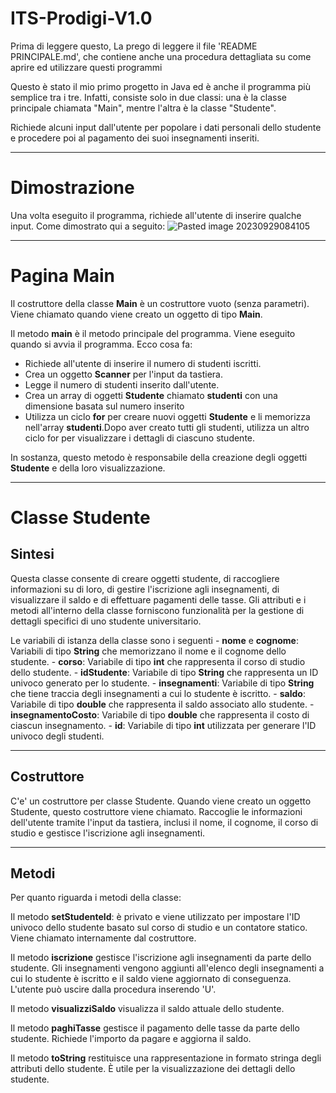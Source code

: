 # ITS-Prodigi-V1.0

Prima di leggere questo, La prego di leggere il file 'README PRINCIPALE.md', che contiene anche una procedura dettagliata su come aprire ed utilizzare questi programmi

Questo è stato il mio primo progetto in Java ed è anche il programma più semplice tra i tre. Infatti, consiste solo in due classi: una è la classe principale chiamata "Main", mentre l'altra è la classe "Studente". 

Richiede alcuni input dall'utente per popolare i dati personali dello studente e procedere poi al pagamento dei suoi insegnamenti inseriti.


---

# Dimostrazione

Una volta eseguito il programma, richiede all'utente di inserire qualche input. Come dimostrato qui a seguito:
![Pasted image 20230929084105](https://github.com/gianni-jin14/ITS-Prodigi-V1.0/assets/129873947/bddebfaf-2a07-415c-930e-f871cf50010a)

---

# Pagina Main

Il costruttore della classe **Main** è un costruttore vuoto (senza parametri). Viene chiamato quando viene creato un oggetto di tipo **Main**.


Il metodo **main** è il metodo principale del programma. Viene eseguito quando si avvia il programma. Ecco cosa fa:
- Richiede all'utente di inserire il numero di studenti iscritti.
- Crea un oggetto **Scanner** per l'input da tastiera.
- Legge il numero di studenti inserito dall'utente.
- Crea un array di oggetti **Studente** chiamato **studenti** con una dimensione basata sul numero inserito
- Utilizza un ciclo **for** per creare nuovi oggetti **Studente** e li memorizza nell'array **studenti**.Dopo aver creato tutti gli studenti, utilizza un altro ciclo for per visualizzare i dettagli di ciascuno studente.

In sostanza, questo metodo è responsabile della creazione degli oggetti **Studente** e della loro visualizzazione.



----


# Classe Studente

## Sintesi
Questa classe consente di creare oggetti studente, di raccogliere informazioni su di loro, di gestire l'iscrizione agli insegnamenti, di visualizzare il saldo e di effettuare pagamenti delle tasse. Gli attributi e i metodi all'interno della classe forniscono funzionalità per la gestione di dettagli specifici di uno studente universitario.


Le variabili di istanza della classe sono i seguenti 
    - **nome** e **cognome**: Variabili di tipo **String** che memorizzano il nome e il cognome dello studente.
    - **corso**: Variabile di tipo **int** che rappresenta il corso di studio dello studente.
    - **idStudente**: Variabile di tipo **String** che rappresenta un ID univoco generato per lo studente.
    - **insegnamenti**: Variabile di tipo **String** che tiene traccia degli insegnamenti a cui lo studente è iscritto.
    - **saldo**: Variabile di tipo **double** che rappresenta il saldo associato allo studente.
    - **insegnamentoCosto**: Variabile di tipo **double** che rappresenta il costo di ciascun insegnamento.
    - **id**: Variabile di tipo **int** utilizzata per generare l'ID univoco degli studenti.


---
## Costruttore
C'e' un costruttore per classe Studente.  Quando viene creato un oggetto Studente, questo costruttore viene chiamato. Raccoglie le informazioni dell'utente tramite l'input da tastiera, inclusi il nome, il cognome, il corso di studio e gestisce l'iscrizione agli insegnamenti.


---

## Metodi

Per quanto riguarda i metodi della classe: 

Il metodo **setStudenteId**:  è privato e viene utilizzato per impostare l'ID univoco dello studente basato sul corso di studio e un contatore statico. Viene chiamato internamente dal costruttore.


Il metodo **iscrizione** gestisce l'iscrizione agli insegnamenti da parte dello studente. Gli insegnamenti vengono aggiunti all'elenco degli insegnamenti a cui lo studente è iscritto e il saldo viene aggiornato di conseguenza. L'utente può uscire dalla procedura inserendo 'U'.

Il metodo **visualizziSaldo** visualizza il saldo attuale dello studente.

Il metodo **paghiTasse** gestisce il pagamento delle tasse da parte dello studente. Richiede l'importo da pagare e aggiorna il saldo.

Il metodo **toString** restituisce una rappresentazione in formato stringa degli attributi dello studente. È utile per la visualizzazione dei dettagli dello studente.
